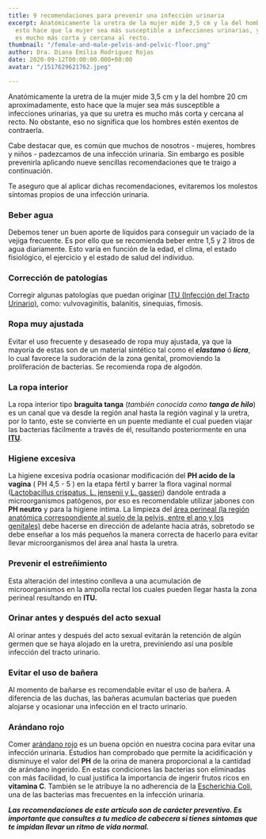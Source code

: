 ```yaml
---
title: 9 recomendaciones para prevenir una infección urinaria
excerpt: Anatómicamente la uretra de la mujer mide 3,5 cm y la del hombre 20 cm aproximadamente,
  esto hace que la mujer sea más susceptible a infecciones urinarias, ya que su uretra
  es mucho más corta y cercana al recto.
thumbnail: "/female-and-male-pelvis-and-pelvic-floor.png"
author: Dra. Diana Emilia Rodriguez Rojas
date: 2020-09-12T00:00:00.000+00:00
avatar: "/1517629621762.jpeg"

---
```

Anatómicamente la uretra de la mujer mide 3,5 cm y la del hombre 20 cm aproximadamente, esto hace que la mujer sea más susceptible a infecciones urinarias, ya que su uretra es mucho más corta y cercana al recto. No obstante, eso no significa que los hombres estén exentos de contraerla.

Cabe destacar que, es común que muchos de nosotros - mujeres, hombres y niños - padezcamos de una infección urinaria. Sin embargo es posible prevenirla aplicando nueve sencillas recomendaciones que te traigo a continuación.

Te aseguro que al aplicar dichas recomendaciones, evitaremos los molestos síntomas propios de una infección urinaria.

### **Beber agua**

Debemos tener un buen aporte de líquidos para conseguir un vaciado de la vejiga frecuente. Es por ello que se recomienda beber entre 1,5 y 2 litros de agua diariamente. Esto varía en función de la edad, el clima, el estado fisiológico, el ejercicio y el estado de salud del individuo.

### **Corrección de patologías**

Corregir algunas patologías que puedan originar [ITU (Infección del Tracto Urinario)](https://es.wikipedia.org/wiki/Infecci%C3%B3n_urinaria " ITU (Infección del Tracto Urinario)"), como: vulvovaginitis, balanitis, sinequias, fimosis.

### **Ropa muy ajustada**

Evitar el uso frecuente y desaseado de ropa muy ajustada, ya que la mayoría de estas son de un material sintético tal como el **_elastano_** ó **_licra_**, lo cual favorece la sudoración de la zona genital, promoviendo la proliferación de bacterias. Se recomienda ropa de algodón.

### **La ropa interior**

La ropa interior tipo **braguita tanga** (_también conocida como **tanga de hilo**_) es un canal que va desde la región anal hasta la región vaginal y la uretra, por lo tanto, este se convierte en un puente mediante el cual pueden viajar las bacterias fácilmente a través de él, resultando posteriormente en una [**ITU**](https://es.wikipedia.org/wiki/Infecci%C3%B3n_urinaria).

### **Higiene excesiva**

La higiene excesiva podría ocasionar modificación del **PH acido de la vagina** ( PH 4,5 - 5 ) en la etapa fértil y barrer la flora vaginal normal               ([Lactobacillus crispatus, L. jensenii y L. gasseri](https://www.elsevier.es/es-revista-enfermedades-infecciosas-microbiologia-clinica-28-articulo-la-microbiota-vaginal-composicion-papel-S0213005X08726806)) dandole entrada a microorganismos patógenos, por eso es recomendable utilizar jabones con **PH neutro** y para la higiene intima. La limpieza del [área perineal (la región anatómica correspondiente al suelo de la pelvis, entre el ano y los genitales)](https://es.wikipedia.org/wiki/Perin%C3%A9) debe hacerse en dirección de adelante hacia atrás, sobretodo se debe enseñar a los más pequeños la manera correcta de hacerlo para evitar llevar microorganismos del área anal hasta la uretra.

### **Prevenir el estreñimiento**

Esta alteración del intestino conlleva a una acumulación de microorganismos en la ampolla rectal los cuales pueden llegar hasta la zona perineal resultando en **ITU.**

### **Orinar antes y después del acto sexual**

Al orinar antes y después del acto sexual evitarán la retención de algún germen que se haya alojado en la uretra, previniendo así una posible infección del tracto urinario.

### **Evitar el uso de bañera**

Al momento de bañarse es recomendable evitar el uso de bañera. A diferencia de las duchas, las bañeras acumulan bacterias que pueden alojarse y ocasionar una infección en el tracto urinario.

### **Arándano rojo**

Comer [arándano rojo](https://www.elsevier.es/es-revista-offarm-4-articulo-aplicaciones-fitoterapeuticas-del-arandano-rojo--13127385) es un buena opción en nuestra cocina para evitar una infección urinaria. Estudios han comprobado que permite la acidificación y disminuye el valor del **PH** de la orina de manera proporcional a la cantidad de arándano ingerido. En estas condiciones las bacterias son eliminadas con más facilidad, lo cual justifica la importancia de ingerir frutos ricos en **vitamina C**. También se le atribuye la no adherencia de la [Escherichia Coli](https://es.wikipedia.org/wiki/Escherichia_coli), una de las bacterias mas frecuentes en la infección urinaria.

**_Las recomendaciones de este artículo son de carácter preventivo. Es importante que consultes a tu medico de cabecera si tienes síntomas que te impidan llevar un ritmo de vida normal._**